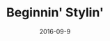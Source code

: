---
num: 75
date: 2016-09-9
name: "doopadoop"

image: "assets/graphics/2016/9-Sept/9.png"
title: "Beginnin' Stylin'"
descrip: "This is the start of adding the style- still very much a WIP. Behind the scenes, most of the work here has been done to hook these elements up to variables so adding the final styles will be fairly straightforward."

---